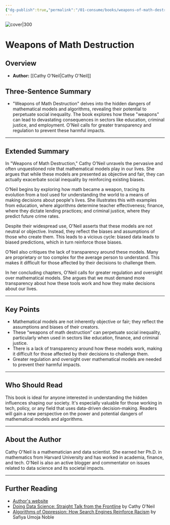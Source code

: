 ```yaml
---
{"dg-publish":true,"permalink":"/01-consume/books/weapons-of-math-destruction/","title":"Weapons of Math Destruction","tags":["education","algorithms","mathematics","transparency","regulation"]}
---
```


![cover|300](http://books.google.com/books/content?id=CxD-DAAAQBAJ&printsec=frontcover&img=1&zoom=1&edge=curl&source=gbs_api)

# Weapons of Math Destruction 
## Overview
- **Author:** [[Cathy O'Neil\|Cathy O'Neil]]  

## Three-Sentence Summary
- "Weapons of Math Destruction" delves into the hidden dangers of mathematical models and algorithms, revealing their potential to perpetuate social inequality. The book explores how these "weapons" can lead to devastating consequences in sectors like education, criminal justice, and employment. O'Neil calls for greater transparency and regulation to prevent these harmful impacts.

---

## Extended Summary
In "Weapons of Math Destruction," Cathy O'Neil unravels the pervasive and often unquestioned role that mathematical models play in our lives. She argues that while these models are presented as objective and fair, they can actually exacerbate social inequality by reinforcing existing biases.

O’Neil begins by exploring how math became a weapon, tracing its evolution from a tool used for understanding the world to a means of making decisions about people's lives. She illustrates this with examples from education, where algorithms determine teacher effectiveness; finance, where they dictate lending practices; and criminal justice, where they predict future crime rates.

Despite their widespread use, O'Neil asserts that these models are not neutral or objective. Instead, they reflect the biases and assumptions of those who create them. This leads to a vicious cycle: biased data leads to biased predictions, which in turn reinforce those biases.

O’Neil also critiques the lack of transparency around these models. Many are proprietary or too complex for the average person to understand. This makes it difficult for those affected by their decisions to challenge them.

In her concluding chapters, O'Neil calls for greater regulation and oversight over mathematical models. She argues that we must demand more transparency about how these tools work and how they make decisions about our lives.

---

## Key Points
- Mathematical models are not inherently objective or fair; they reflect the assumptions and biases of their creators.
- These “weapons of math destruction” can perpetuate social inequality, particularly when used in sectors like education, finance, and criminal justice.
- There is a lack of transparency around how these models work, making it difficult for those affected by their decisions to challenge them.
- Greater regulation and oversight over mathematical models are needed to prevent their harmful impacts.

---

## Who Should Read
This book is ideal for anyone interested in understanding the hidden influences shaping our society. It's especially valuable for those working in tech, policy, or any field that uses data-driven decision-making. Readers will gain a new perspective on the power and potential dangers of mathematical models and algorithms.

---

## About the Author
Cathy O'Neil is a mathematician and data scientist. She earned her Ph.D. in mathematics from Harvard University and has worked in academia, finance, and tech. O'Neil is also an active blogger and commentator on issues related to data science and its societal impacts.

---

## Further Reading
- [Author's website](https://mathbabe.org/)
- [Doing Data Science: Straight Talk from the Frontline](https://www.goodreads.com/book/show/17912913-doing-data-science) by Cathy O'Neil
- [Algorithms of Oppression: How Search Engines Reinforce Racism](https://www.goodreads.com/book/show/35029612-algorithms-of-oppression) by Safiya Umoja Noble
